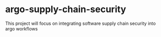 # argo-supply-chain-security
This project will focus on integrating software supply chain security into argo workflows
